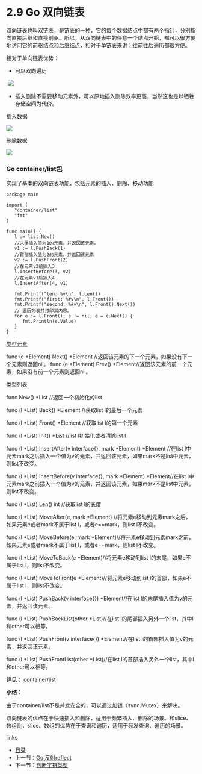 # 2.9  Go 双向链表

双向链表也叫双链表，是链表的一种，它的每个数据结点中都有两个指针，分别指向直接后继和直接前驱。所以，从双向链表中的任意一个结点开始，都可以很方便地访问它的前驱结点和后继结点，相对于单链表来讲：往前往后遍历都很方便。 

相对于单向链表优势：

- 可以双向遍历

​      ![](/images/2.9.4.png?raw=true)

- 插入删除不需要移动元素外，可以原地插入删除效率更高，当然这也是以牺牲存储空间为代价。

插入数据

![](/images/2.9.2.png?raw=true)

删除数据

![](/images/2.9.3.png?raw=true)



### Go container/list包

实现了基本的双向链表功能，包括元素的插入、删除、移动功能

```
package main

import (
   "container/list"
   "fmt"
)

func main() {
   l := list.New()
   //末尾插入值为1的元素，并返回该元素。
   v1 := l.PushBack(1)
   //首部插入值为2的元素，并返回该元素
   v2 := l.PushFront(2)
   //在元素v2前插入3
   l.InsertBefore(3, v2)
   //在元素v1后插入4
   l.InsertAfter(4, v1)

   fmt.Printf("len: %v\n", l.Len())
   fmt.Printf("first: %#v\n", l.Front())
   fmt.Printf("second: %#v\n", l.Front().Next())
   // 遍历列表并打印其内容。
   for e := l.Front(); e != nil; e = e.Next() {
      fmt.Println(e.Value)
   }
}
```

[类型元素](https://golang.org/pkg/container/list/#Element)

func (e *Element) Next() *Element  //返回该元素的下一个元素，如果没有下一个元素则返回nil。
func (e *Element) Prev() *Element//返回该元素的前一个元素，如果没有前一个元素则返回nil。

[类型列表](https://golang.org/pkg/container/list/#List)

func New() *List //返回一个初始化的list

func (l *List) Back() *Element //获取list l的最后一个元素

func (l *List) Front() *Element //获取list l的第一个元素

func (l *List) Init() *List  //list l初始化或者清除list l

func (l *List) InsertAfter(v interface{}, mark *Element) *Element  //在list l中元素mark之后插入一个值为v的元素，并返回该元素，如果mark不是list中元素，则list不改变。

func (l *List) InsertBefore(v interface{}, mark *Element) *Element//在list l中元素mark之前插入一个值为v的元素，并返回该元素，如果mark不是list中元素，则list不改变。

func (l *List) Len() int //获取list l的长度

func (l *List) MoveAfter(e, mark *Element)  //将元素e移动到元素mark之后，如果元素e或者mark不属于list l，或者e==mark，则list l不改变。

func (l *List) MoveBefore(e, mark *Element)//将元素e移动到元素mark之前，如果元素e或者mark不属于list l，或者e==mark，则list l不改变。

func (l *List) MoveToBack(e *Element)//将元素e移动到list l的末尾，如果e不属于list l，则list不改变。

func (l *List) MoveToFront(e *Element)//将元素e移动到list l的首部，如果e不属于list l，则list不改变。

func (l *List) PushBack(v interface{}) *Element//在list l的末尾插入值为v的元素，并返回该元素。

func (l *List) PushBackList(other *List)//在list l的尾部插入另外一个list，其中l和other可以相等。

func (l *List) PushFront(v interface{}) *Element//在list l的首部插入值为v的元素，并返回该元素。

func (l *List) PushFrontList(other *List)//在list l的首部插入另外一个list，其中l和other可以相等。



**详见**：  [container/list](https://golang.org/pkg/container/list/) 

**小结：**

由于container/list不是并发安全的，可以通过加锁（sync.Mutex）来解决。

双向链表的优点在于快速插入和删除，适用于频繁插入、删除的场景。和slice、数组比，slice、数组的优势在于查询和遍历，适用于频发查询、遍历的场景。

links

- [目录](/zh/preface.md)
- 上一节：[Go 反射reflect](/zh/2.7.md)
- 下一节：[判断字符类型](/zh/3.1.md)

